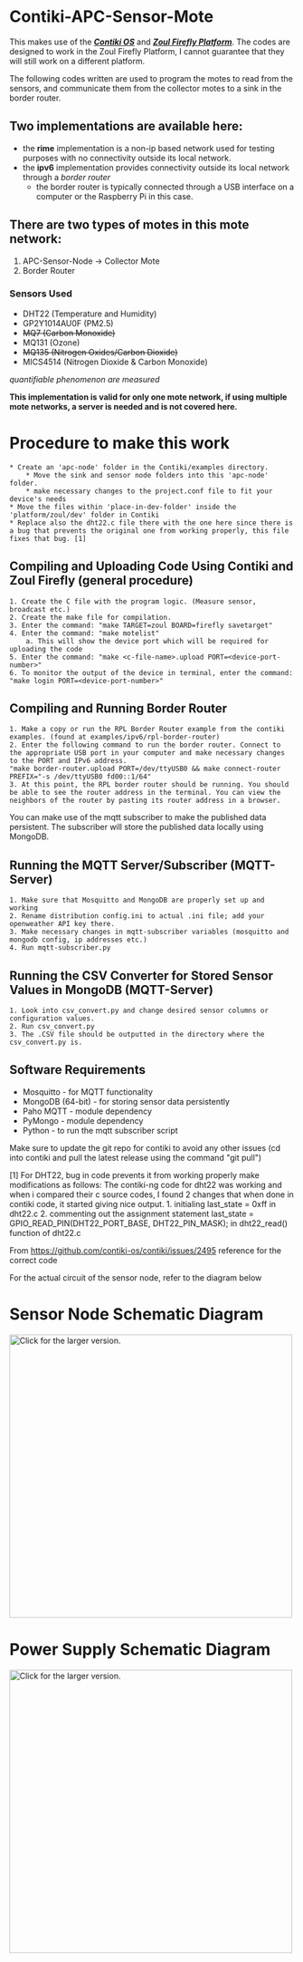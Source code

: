 # Contiki-APC-Sensor-Mote
This makes use of the [_**Contiki OS**_](https://github.com/contiki-os/contiki) and [_**Zoul Firefly Platform**_](https://github.com/Zolertia/Resources/wiki/Firefly).
The codes are designed to work in the Zoul Firefly Platform, I cannot guarantee that they will still work on a different platform.

The following codes written are used to program the motes to read from the sensors, and communicate them from the collector motes to a sink in the border router.

## Two implementations are available here:
* the **rime** implementation is a non-ip based network used for testing purposes with no connectivity outside its local network.
* the **ipv6** implementation provides connectivity outside its local network through a *border router*
	- the border router is typically connected through a USB interface on a computer or the Raspberry Pi in this case.

## There are two types of motes in this mote network:
1. APC-Sensor-Node -> Collector Mote
2. Border Router

### Sensors Used
* DHT22 (Temperature and Humidity)
* GP2Y1014AU0F (PM2.5)
* ~~MQ7 (Carbon Monoxide)~~
* MQ131 (Ozone)
* ~~MQ135 (Nitrogen Oxides/Carbon Dioxide)~~
* MICS4514 (Nitrogen Dioxide & Carbon Monoxide)

*quantifiable phenomenon are measured*

**This implementation is valid for only one mote network, if using multiple mote networks, a server is needed and is not covered here.**

# Procedure to make this work
	* Create an 'apc-node' folder in the Contiki/examples directory.
		* Move the sink and sensor node folders into this 'apc-node' folder.
		* make necessary changes to the project.conf file to fit your device's needs
	* Move the files within 'place-in-dev-folder' inside the 'platform/zoul/dev' folder in Contiki
	* Replace also the dht22.c file there with the one here since there is a bug that prevents the original one from working properly, this file fixes that bug. [1]

## Compiling and Uploading Code Using Contiki and Zoul Firefly (general procedure)

	1. Create the C file with the program logic. (Measure sensor, broadcast etc.)
	2. Create the make file for compilation.
	3. Enter the command: "make TARGET=zoul BOARD=firefly savetarget"
	4. Enter the command: "make motelist"
		a. This will show the device port which will be required for uploading the code
	5. Enter the command: "make <c-file-name>.upload PORT=<device-port-number>"
	6. To monitor the output of the device in terminal, enter the command: "make login PORT=<device-port-number>"

## Compiling and Running Border Router

	1. Make a copy or run the RPL Border Router example from the contiki examples. (found at examples/ipv6/rpl-border-router)
	2. Enter the following command to run the border router. Connect to the appropriate USB port in your computer and make necessary changes to the PORT and IPv6 address.
	"make border-router.upload PORT=/dev/ttyUSB0 && make connect-router PREFIX="-s /dev/ttyUSB0 fd00::1/64"
	3. At this point, the RPL border router should be running. You should be able to see the router address in the terminal. You can view the neighbors of the router by pasting its router address in a browser.

You can make use of the mqtt subscriber to make the published data persistent. The subscriber will store the published data locally using MongoDB.

## Running the MQTT Server/Subscriber (MQTT-Server)

	1. Make sure that Mosquitto and MongoDB are properly set up and working
	2. Rename distribution config.ini to actual .ini file; add your openweather API key there.
	3. Make necessary changes in mqtt-subscriber variables (mosquitto and mongodb config, ip addresses etc.)
	4. Run mqtt-subscriber.py

## Running the CSV Converter for Stored Sensor Values in MongoDB (MQTT-Server)
	1. Look into csv_convert.py and change desired sensor columns or configuration values.
	2. Run csv_convert.py
	3. The .CSV file should be outputted in the directory where the csv_convert.py is.

## Software Requirements
* Mosquitto - for MQTT functionality
* MongoDB (64-bit) - for storing sensor data persistently
* Paho MQTT - module dependency
* PyMongo - module dependency
* Python - to run the mqtt subscriber script

Make sure to update the git repo for contiki to avoid any other issues
(cd into contiki and pull the latest release using the command "git pull")

[1] For DHT22, bug in code prevents it from working properly make modifications as follows:
The contiki-ng code for dht22 was working and when i compared their c source codes, I found 2 changes that when done in contiki code, it started giving nice output.
	1. initialing last_state = 0xff in dht22.c
	2. commenting out the assignment statement last_state = GPIO_READ_PIN(DHT22_PORT_BASE, DHT22_PIN_MASK); in dht22_read() function of dht22.c

From <https://github.com/contiki-os/contiki/issues/2495> 
reference for the correct code

For the actual circuit of the sensor node, refer to the diagram below
# Sensor Node Schematic Diagram
<a href="https://drive.google.com/uc?export=view&id=1mgLS3_1ro0mzjTN28LDw48VPwiLniEfL"><img src="https://drive.google.com/uc?export=view&id=1mgLS3_1ro0mzjTN28LDw48VPwiLniEfL" style="width: 500px; max-width: 100%; height: auto" title="Click for the larger version."/></a>
# Power Supply Schematic Diagram
<a href="https://drive.google.com/uc?export=view&id=1yAzURglyXl8tRO5NIybEmQMSLwTCKw3A"><img src="https://drive.google.com/uc?export=view&id=1yAzURglyXl8tRO5NIybEmQMSLwTCKw3A" style="width: 500px; max-width: 100%; height: auto" title="Click for the larger version."/></a>
